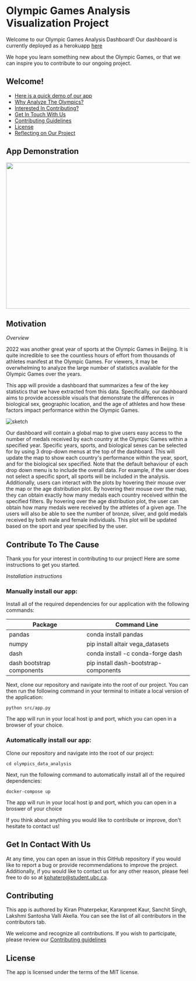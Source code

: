 
# Olympic Games Analysis Visualization Project

Welcome to our Olympic Games Analysis Dashboard! Our dashboard is currently deployed as a herokuapp [here](https://olympic-dash-app.herokuapp.com/)

We hope you learn something new about the Olympic Games, or that we can inspire you to contribute to our ongoing project.

## Welcome!

* [Here is a quick demo of our app](#app-demonstration)
* [Why Analyze The Olympics?](#motivation)
* [Interested In Contributing?](#contribute-to-the-cause)
* [Get In Touch With Us](#get-in-contact-with-us)
* [Contributing Guidelines](#contributing)
* [License](#license)
* [Reflecting on Our Project](https://github.com/UBC-MDS/olympics_data_analysis/blob/main/docs/reflection-milestone2.md)


## App Demonstration

<p align="center">
  <img width="600" height="400" src="https://media.giphy.com/media/Fsx8KoF0Ko0Q0C0JZm/giphy.gif">
</p>

## Motivation

*Overview*


2022 was another great year of sports at the Olympic Games in Beijing. It is quite incredible to see the countless hours of effort from thousands of athletes manifest at the Olympic Games. For viewers, it may be overwhelming to analyze the large number of statistics available for the Olympic Games over the years. 


This app will provide a dashboard that summarizes a few of the key statistics that we have extracted from this data. Specifically, our dashboard aims to provide accessible visuals that demonstrate the differences in biological sex, geographic location, and the age of athletes and how these factors impact performance within the Olympic Games.

![sketch](https://github.com/UBC-MDS/olympics_data_analysis/blob/main/reports/Dashboard.png)

Our dashboard will contain a global map to give users easy access to the number of medals received by each country at the Olympic Games within a specified year. Specific years, sports, and biological sexes can be selected for by using 3 drop-down menus at the top of the dashboard. This will update the map to show each country's performance within the year, sport, and for the biological sex specified. Note that the default behaviour of each drop down menu is to include the overall data. For example, if the user does not select a specific sport, all sports will be included in the analysis. Additionally, users can interact with the plots by hovering their mouse over the map or the age distribution plot. By hovering their mouse over the map, they can obtain exactly how many medals each country received within the specified filters. By hovering over the age distribution plot, the user can obtain how many medals were received by the athletes of a given age. The users will also be able to see the number of bronze, silver, and gold medals received by both male and female individuals. This plot will be updated based on the sport and year specified by the user.


## Contribute To The Cause

Thank you for your interest in contributing to our project! Here are some instructions to get you started.

*Installation instructions*

### Manually install our app:

Install all of the required dependencies for our application with the following commands:


| Package                     | Command Line                |
|-----------------------------|---------------------------------------|
|         pandas              |         conda install pandas          |
|        numpy            |         pip install altair vega_datasets          |
|        dash              |   conda install -c conda-forge dash   |
|       dash bootstrap components          |     pip install dash-bootstrap-components        |


Next, clone our repository and navigate into the root of our project. You can then run the following command in your terminal to initiate a local version of the application:

```
python src/app.py
```

The app will run in your local host ip and port, which you can open in a browser of your choice.

### Automatically install our app:

Clone our repository and navigate into the root of our project:

```
cd olympics_data_analysis
```
Next, run the following command to automatically install all of the required dependencies:
```
docker-compose up
```
The app will run in your local host ip and port, which you can open in a broswer of your choice

If you think about anything you would like to contribute or improve, don't hesitate to contact us!

## Get In Contact With Us

At any time, you can open an issue in this GitHub repository if you would like to report a bug or provide recommendations to improve the project. Additionally, if you would like to contact us for any other reason, please feel free to do so at kphaterp@student.ubc.ca.

## Contributing

This app is authored by Kiran Phaterpekar, Karanpreet Kaur, Sanchit Singh, Lakshmi Santosha Valli Akella. You can see the list of all contributors in the contributors tab.

We welcome and recognize all contributions. If you wish to participate, please review our [Contributing guidelines](CONTRIBUTING.md)

## License

The app is licensed under the terms of the MIT license.
